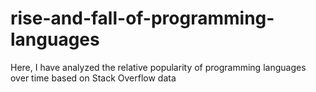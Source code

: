 # rise-and-fall-of-programming-languages
 Here, I have analyzed the relative popularity of programming languages over time based on Stack Overflow data

